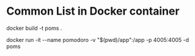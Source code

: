 # Common List in Docker container

docker build -t poms .

docker run -it --name pomodoro -v "$(pwd)/app":/app -p 4005:4005 -d poms
